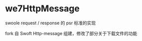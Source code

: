 # we7HttpMessage

swoole request / response 的 psr 标准的实现

fork 自  Swoft Http-message 组建，修改了部分关于下载文件的功能

